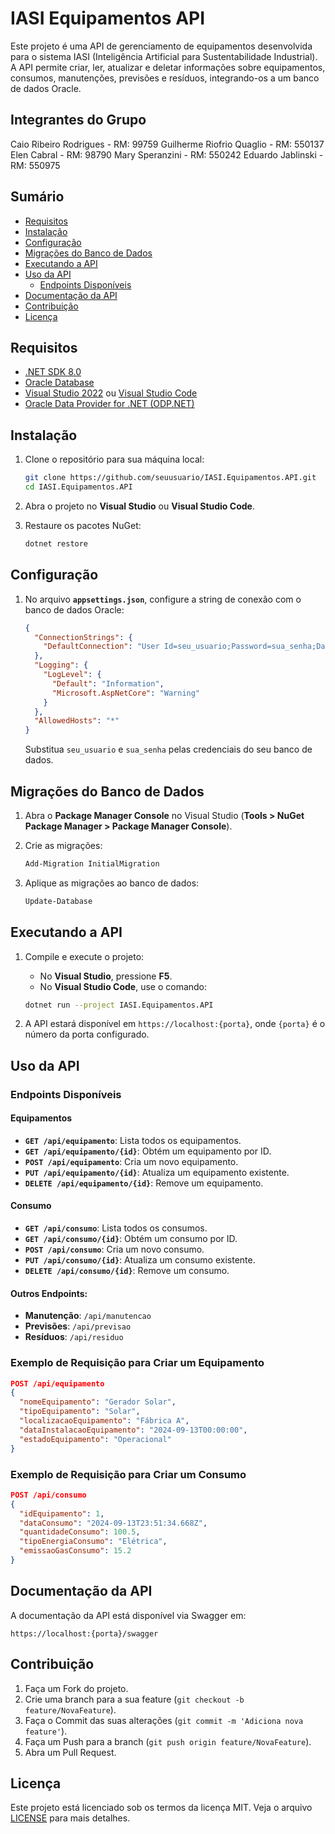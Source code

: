 
# IASI Equipamentos API

Este projeto é uma API de gerenciamento de equipamentos desenvolvida para o sistema IASI (Inteligência Artificial para Sustentabilidade Industrial). A API permite criar, ler, atualizar e deletar informações sobre equipamentos, consumos, manutenções, previsões e resíduos, integrando-os a um banco de dados Oracle.

## Integrantes do Grupo

Caio Ribeiro Rodrigues - RM: 99759
Guilherme Riofrio Quaglio - RM: 550137
Elen Cabral - RM: 98790
Mary Speranzini - RM: 550242
Eduardo Jablinski - RM: 550975 

## Sumário

- [Requisitos](#requisitos)
- [Instalação](#instalação)
- [Configuração](#configuração)
- [Migrações do Banco de Dados](#migrações-do-banco-de-dados)
- [Executando a API](#executando-a-api)
- [Uso da API](#uso-da-api)
  - [Endpoints Disponíveis](#endpoints-disponíveis)
- [Documentação da API](#documentação-da-api)
- [Contribuição](#contribuição)
- [Licença](#licença)

## Requisitos

- [.NET SDK 8.0](https://dotnet.microsoft.com/download/dotnet/8.0)
- [Oracle Database](https://www.oracle.com/database/)
- [Visual Studio 2022](https://visualstudio.microsoft.com/) ou [Visual Studio Code](https://code.visualstudio.com/)
- [Oracle Data Provider for .NET (ODP.NET)](https://www.oracle.com/database/technologies/dotnet-odacdeploy-downloads.html)

## Instalação

1. Clone o repositório para sua máquina local:

   ```bash
   git clone https://github.com/seuusuario/IASI.Equipamentos.API.git
   cd IASI.Equipamentos.API
   ```

2. Abra o projeto no **Visual Studio** ou **Visual Studio Code**.

3. Restaure os pacotes NuGet:

   ```bash
   dotnet restore
   ```

## Configuração

1. No arquivo **`appsettings.json`**, configure a string de conexão com o banco de dados Oracle:

   ```json
   {
     "ConnectionStrings": {
       "DefaultConnection": "User Id=seu_usuario;Password=sua_senha;Data Source=(DESCRIPTION=(ADDRESS_LIST=(ADDRESS=(PROTOCOL=TCP)(HOST=oracle.fiap.com.br)(PORT=1521)))(CONNECT_DATA=(SERVICE_NAME=ORCL)))"
     },
     "Logging": {
       "LogLevel": {
         "Default": "Information",
         "Microsoft.AspNetCore": "Warning"
       }
     },
     "AllowedHosts": "*"
   }
   ```

   Substitua `seu_usuario` e `sua_senha` pelas credenciais do seu banco de dados.

## Migrações do Banco de Dados

1. Abra o **Package Manager Console** no Visual Studio (**Tools > NuGet Package Manager > Package Manager Console**).

2. Crie as migrações:

   ```powershell
   Add-Migration InitialMigration
   ```

3. Aplique as migrações ao banco de dados:

   ```powershell
   Update-Database
   ```

## Executando a API

1. Compile e execute o projeto:

   - No **Visual Studio**, pressione **F5**.
   - No **Visual Studio Code**, use o comando:

   ```bash
   dotnet run --project IASI.Equipamentos.API
   ```

2. A API estará disponível em `https://localhost:{porta}`, onde `{porta}` é o número da porta configurado.

## Uso da API

### Endpoints Disponíveis

#### **Equipamentos**

- **`GET /api/equipamento`**: Lista todos os equipamentos.
- **`GET /api/equipamento/{id}`**: Obtém um equipamento por ID.
- **`POST /api/equipamento`**: Cria um novo equipamento.
- **`PUT /api/equipamento/{id}`**: Atualiza um equipamento existente.
- **`DELETE /api/equipamento/{id}`**: Remove um equipamento.

#### **Consumo**

- **`GET /api/consumo`**: Lista todos os consumos.
- **`GET /api/consumo/{id}`**: Obtém um consumo por ID.
- **`POST /api/consumo`**: Cria um novo consumo.
- **`PUT /api/consumo/{id}`**: Atualiza um consumo existente.
- **`DELETE /api/consumo/{id}`**: Remove um consumo.

#### **Outros Endpoints:**

- **Manutenção**: `/api/manutencao`
- **Previsões**: `/api/previsao`
- **Resíduos**: `/api/residuo`

### Exemplo de Requisição para Criar um Equipamento

```json
POST /api/equipamento
{
  "nomeEquipamento": "Gerador Solar",
  "tipoEquipamento": "Solar",
  "localizacaoEquipamento": "Fábrica A",
  "dataInstalacaoEquipamento": "2024-09-13T00:00:00",
  "estadoEquipamento": "Operacional"
}
```

### Exemplo de Requisição para Criar um Consumo

```json
POST /api/consumo
{
  "idEquipamento": 1,
  "dataConsumo": "2024-09-13T23:51:34.668Z",
  "quantidadeConsumo": 100.5,
  "tipoEnergiaConsumo": "Elétrica",
  "emissaoGasConsumo": 15.2
}
```

## Documentação da API

A documentação da API está disponível via Swagger em:

```
https://localhost:{porta}/swagger
```

## Contribuição

1. Faça um Fork do projeto.
2. Crie uma branch para a sua feature (`git checkout -b feature/NovaFeature`).
3. Faça o Commit das suas alterações (`git commit -m 'Adiciona nova feature'`).
4. Faça um Push para a branch (`git push origin feature/NovaFeature`).
5. Abra um Pull Request.

## Licença

Este projeto está licenciado sob os termos da licença MIT. Veja o arquivo [LICENSE](LICENSE) para mais detalhes.
